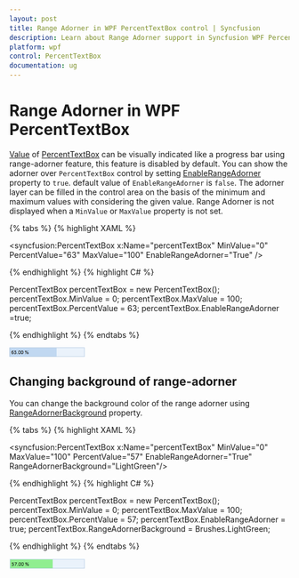 ```yaml
---
layout: post
title: Range Adorner in WPF PercentTextBox control | Syncfusion
description: Learn about Range Adorner support in Syncfusion WPF PercentTextBox control and more details about the control features.  
platform: wpf
control: PercentTextBox 
documentation: ug
---
```


# Range Adorner in WPF PercentTextBox 

[Value](https://help.syncfusion.com/cr/wpf/Syncfusion.Shared.Wpf~Syncfusion.Windows.Shared.PercentTextBox~Value.html) of [PercentTextBox](https://www.syncfusion.com/wpf-ui-controls/percent-textbox) can be visually indicated like a progress bar using range-adorner feature, this feature is disabled by default. You can show the adorner over `PercentTextBox` control by setting [EnableRangeAdorner](https://help.syncfusion.com/cr/cref_files/wpf/Syncfusion.Shared.Wpf~Syncfusion.Windows.Shared.EditorBase~EnableRangeAdorner.html) property to `true`. default value of `EnableRangeAdorner` is `false`. The adorner layer can be filled in the control area on the basis of the minimum and maximum values with considering the given value. Range Adorner is not displayed when a `MinValue` or `MaxValue` property is not set.

{% tabs %}
{% highlight XAML %}

<syncfusion:PercentTextBox x:Name="percentTextBox" MinValue="0" PercentValue="63" MaxValue="100" EnableRangeAdorner="True" />

{% endhighlight %}
{% highlight C# %}

PercentTextBox percentTextBox = new PercentTextBox();
percentTextBox.MinValue = 0;
percentTextBox.MaxValue = 100;
percentTextBox.PercentValue = 63;
percentTextBox.EnableRangeAdorner =true;

{% endhighlight %}
{% endtabs %}

![PercentTextBox default background of Range Adorner ](Range-Adorner_images/Range-Adorner_img1.png)

## Changing background of range-adorner

You can change the background color of the range adorner using [RangeAdornerBackground](https://help.syncfusion.com/cr/cref_files/wpf/Syncfusion.Shared.Wpf~Syncfusion.Windows.Shared.EditorBase~RangeAdornerBackground.html) property.

{% tabs %}
{% highlight XAML %}

<syncfusion:PercentTextBox x:Name="percentTextBox" MinValue="0" MaxValue="100" PercentValue="57" EnableRangeAdorner="True" RangeAdornerBackground="LightGreen"/>

{% endhighlight %}
{% highlight C# %}

PercentTextBox percentTextBox = new PercentTextBox();
percentTextBox.MinValue = 0;
percentTextBox.MaxValue = 100;
percentTextBox.PercentValue = 57;
percentTextBox.EnableRangeAdorner = true;
percentTextBox.RangeAdornerBackground = Brushes.LightGreen;

{% endhighlight %}
{% endtabs %}

![PercentTextBox customized background of Range Adorner ](Range-Adorner_images/Range-Adorner_img2.png)
